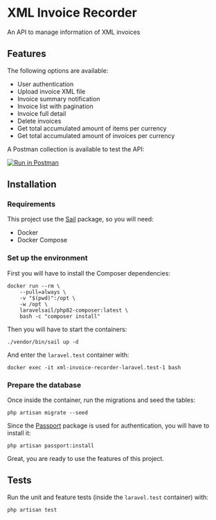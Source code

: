 # XML Invoice Recorder

An API to manage information of XML invoices

## Features

The following options are available:

- User authentication
- Upload invoice XML file
- Invoice summary notification
- Invoice list with pagination
- Invoice full detail
- Delete invoices
- Get total accumulated amount of items per currency
- Get total accumulated amount of invoices per currency

A Postman collection is available to test the API:

[![Run in Postman](https://run.pstmn.io/button.svg)](https://app.getpostman.com/run-collection/7130305-e2e89f74-ad20-4863-afa8-b6417fee1e63?action=collection%2Ffork&source=rip_markdown&collection-url=entityId%3D7130305-e2e89f74-ad20-4863-afa8-b6417fee1e63%26entityType%3Dcollection%26workspaceId%3D84668433-de41-4537-a343-be9c7c16fddc)

## Installation

### Requirements

This project use the [Sail](https://laravel.com/docs/10.x/sail) package, so you will need:

- Docker
- Docker Compose

### Set up the environment

First you will have to install the Composer dependencies:

```shell
docker run --rm \
    --pull=always \
    -v "$(pwd)":/opt \
    -w /opt \
    laravelsail/php82-composer:latest \
    bash -c "composer install"
```

Then you will have to start the containers:

```shell
./vendor/bin/sail up -d
```

And enter the `laravel.test` container with:

```shell
docker exec -it xml-invoice-recorder-laravel.test-1 bash
```

### Prepare the database

Once inside the container, run the migrations and seed the tables:

```shell
php artisan migrate --seed
```

Since the [Passport](https://laravel.com/docs/10.x/passport) package is used for authentication, you will have to install it:

```shell
php artisan passport:install
```

Great, you are ready to use the features of this project.

## Tests

Run the unit and feature tests (inside the `laravel.test` container) with:

```shell
php artisan test
```
